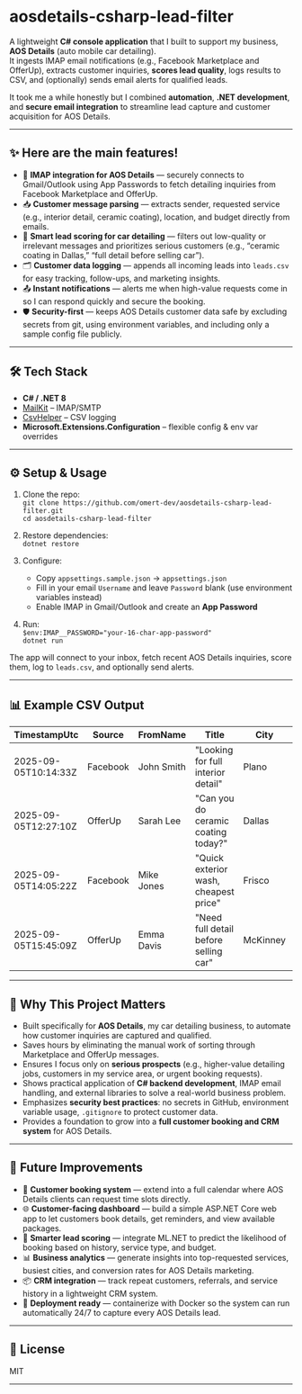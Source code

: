 # aosdetails-csharp-lead-filter

A lightweight **C# console application** that I built to support my business, **AOS Details** (auto mobile car detailing).  
It ingests IMAP email notifications (e.g., Facebook Marketplace and OfferUp), extracts customer inquiries, **scores lead quality**, logs results to CSV, and (optionally) sends email alerts for qualified leads.  

It took me a while honestly but I combined **automation**, **.NET development**, and **secure email integration** to streamline lead capture and customer acquisition for AOS Details.

---

## ✨ Here are the main features!
- 🔐 **IMAP integration for AOS Details** — securely connects to Gmail/Outlook using App Passwords to fetch detailing inquiries from Facebook Marketplace and OfferUp.  
- 📥 **Customer message parsing** — extracts sender, requested service (e.g., interior detail, ceramic coating), location, and budget directly from emails.  
- 🧠 **Smart lead scoring for car detailing** — filters out low-quality or irrelevant messages and prioritizes serious customers (e.g., “ceramic coating in Dallas,” “full detail before selling car”).  
- 🗂️ **Customer data logging** — appends all incoming leads into `leads.csv` for easy tracking, follow-ups, and marketing insights.  
- 📤 **Instant notifications** — alerts me when high-value requests come in so I can respond quickly and secure the booking.  
- 🛡️ **Security-first** — keeps AOS Details customer data safe by excluding secrets from git, using environment variables, and including only a sample config file publicly.  

---

## 🛠️ Tech Stack
- **C# / .NET 8**  
- [MailKit](https://github.com/jstedfast/MailKit) – IMAP/SMTP  
- [CsvHelper](https://joshclose.github.io/CsvHelper/) – CSV logging  
- **Microsoft.Extensions.Configuration** – flexible config & env var overrides  

---

## ⚙️ Setup & Usage

1. Clone the repo:  
   `git clone https://github.com/omert-dev/aosdetails-csharp-lead-filter.git`  
   `cd aosdetails-csharp-lead-filter`

2. Restore dependencies:  
   `dotnet restore`

3. Configure:  
   - Copy `appsettings.sample.json` → `appsettings.json`  
   - Fill in your email `Username` and leave `Password` blank (use environment variables instead)  
   - Enable IMAP in Gmail/Outlook and create an **App Password**  

4. Run:  
   `$env:IMAP__PASSWORD="your-16-char-app-password"`  
   `dotnet run`

The app will connect to your inbox, fetch recent AOS Details inquiries, score them, log to `leads.csv`, and optionally send alerts.

---

## 📊 Example CSV Output
| TimestampUtc        | Source     | FromName   | Title                                | City     | Price | Score | Qualified |
|---------------------|-----------|------------|--------------------------------------|----------|-------|-------|-----------|
| 2025-09-05T10:14:33Z| Facebook  | John Smith | "Looking for full interior detail"   | Plano    | 180   | 0.82  | True      |
| 2025-09-05T12:27:10Z| OfferUp   | Sarah Lee  | "Can you do ceramic coating today?"  | Dallas   | 450   | 0.91  | True      |
| 2025-09-05T14:05:22Z| Facebook  | Mike Jones | "Quick exterior wash, cheapest price"| Frisco   | 25    | 0.28  | False     |
| 2025-09-05T15:45:09Z| OfferUp   | Emma Davis | "Need full detail before selling car"| McKinney | 220   | 0.77  | True      |

---

## 🚀 Why This Project Matters
- Built specifically for **AOS Details**, my car detailing business, to automate how customer inquiries are captured and qualified.  
- Saves hours by eliminating the manual work of sorting through Marketplace and OfferUp messages.  
- Ensures I focus only on **serious prospects** (e.g., higher-value detailing jobs, customers in my service area, or urgent booking requests).  
- Shows practical application of **C# backend development**, IMAP email handling, and external libraries to solve a real-world business problem.  
- Emphasizes **security best practices**: no secrets in GitHub, environment variable usage, `.gitignore` to protect customer data.  
- Provides a foundation to grow into a **full customer booking and CRM system** for AOS Details.  

---

## 🔮 Future Improvements
- 📅 **Customer booking system** — extend into a full calendar where AOS Details clients can request time slots directly.  
- 🌐 **Customer-facing dashboard** — build a simple ASP.NET Core web app to let customers book details, get reminders, and view available packages.  
- 🤖 **Smarter lead scoring** — integrate ML.NET to predict the likelihood of booking based on history, service type, and budget.  
- 📊 **Business analytics** — generate insights into top-requested services, busiest cities, and conversion rates for AOS Details marketing.  
- 📦 **CRM integration** — track repeat customers, referrals, and service history in a lightweight CRM system.  
- 🐳 **Deployment ready** — containerize with Docker so the system can run automatically 24/7 to capture every AOS Details lead.  

---

## 📜 License
MIT  

---
